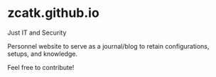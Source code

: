 # zcatk.github.io
Just IT and Security

Personnel website to serve as a journal/blog to retain configurations, setups, and knowledge. 

Feel free to contribute!
